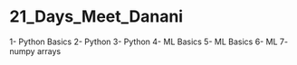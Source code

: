 # 21_Days_Meet_Danani

1- Python Basics
2- Python
3- Python
4- ML Basics
5- ML Basics
6- ML 
7- numpy arrays

